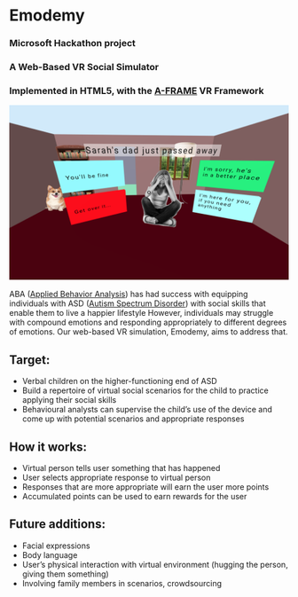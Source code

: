 # Emodemy

### Microsoft Hackathon project 
### A Web-Based VR Social Simulator 
### Implemented in HTML5, with the [A-FRAME](https://aframe.io/) VR Framework


![alt text](https://github.com/shazzama/Emodemy/blob/master/sc1.png)



ABA ([Applied Behavior Analysis](https://autismcanada.org/living-with-autism/treatments/non-medical/behavioural/aba/)) has had success with equipping individuals with ASD ([Autism Spectrum Disorder](https://autismcanada.org/living-with-autism/treatments/non-medical/behavioural/aba/)) with social skills that enable them to live a happier lifestyle
However, individuals may struggle with compound emotions and responding appropriately to different degrees of emotions. Our web-based VR simulation, Emodemy, aims to address that.

## Target:
* Verbal children on the higher-functioning end of ASD
* Build a repertoire of virtual social scenarios for the child to practice applying their social skills
* Behavioural analysts can supervise the child’s use of the device and come up with potential scenarios and appropriate responses

## How it works:
* Virtual person tells user something that has happened
* User selects appropriate response to virtual person
* Responses that are more appropriate will earn the user more points
* Accumulated points can be used to earn rewards for the user

## Future additions:
* Facial expressions
* Body language
* User’s physical interaction with virtual environment (hugging the person, giving them something)
* Involving family members in scenarios, crowdsourcing

